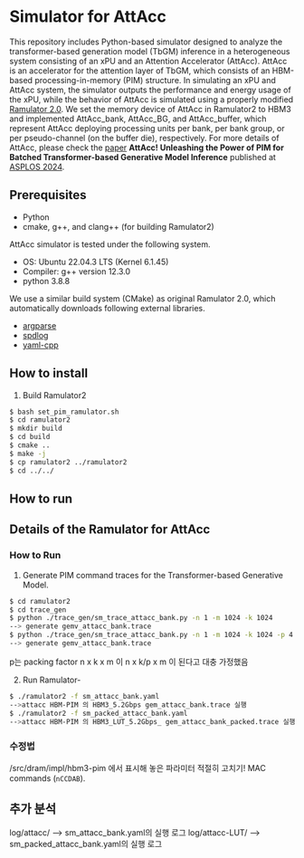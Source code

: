# Simulator for AttAcc
This repository includes Python-based simulator designed to analyze the transformer-based generation model (TbGM) inference in a heterogeneous system consisting of an xPU and an Attention Accelerator (AttAcc). 
AttAcc is an accelerator for the attention layer of TbGM, which consists of an HBM-based processing-in-memory (PIM) structure.
In simulating an xPU and AttAcc system, the simulator outputs the performance and energy usage of the xPU, while the behavior of AttAcc is simulated using a properly modified [Ramulator 2.0](https://github.com/CMU-SAFARI/ramulator2).
We set the memory device of AttAcc in Ramulator2 to HBM3 and implemented AttAcc\_bank, AttAcc\_BG, and AttAcc\_buffer, which represent AttAcc deploying processing units per bank, per bank group, or per pseudo-channel (on the buffer die), respectively.
For more details of AttAcc, please check the [paper](https://dl.acm.org/doi/10.1145/3620665.3640422) **AttAcc! Unleashing the Power of PIM for Batched Transformer-based Generative Model Inference** published at [ASPLOS 2024](https://www.asplos-conference.org/asplos2024).

 
## Prerequisites
- Python
- cmake, g++, and clang++ (for building Ramulator2)

AttAcc simulator is tested under the following system.

* OS: Ubuntu 22.04.3 LTS (Kernel 6.1.45)
* Compiler: g++ version 12.3.0
* python 3.8.8

We use a similar build system (CMake) as original Ramulator 2.0, which automatically downloads following external libraries.
- [argparse](https://github.com/p-ranav/argparse)
- [spdlog](https://github.com/gabime/spdlog)
- [yaml-cpp](https://github.com/jbeder/yaml-cpp)


## How to install
1. Build Ramulator2
```bash
$ bash set_pim_ramulator.sh 
$ cd ramulator2
$ mkdir build
$ cd build
$ cmake ..
$ make -j
$ cp ramulator2 ../ramulator2
$ cd ../../
```

## How to run

## Details of the Ramulator for AttAcc
### How to Run
1. Generate PIM command traces for the Transformer-based Generative Model.
```bash
$ cd ramulator2
$ cd trace_gen
$ python ./trace_gen/sm_trace_attacc_bank.py -n 1 -m 1024 -k 1024
--> generate gemv_attacc_bank.trace
$ python ./trace_gen/sm_trace_attacc_bank.py -n 1 -m 1024 -k 1024 -p 4 
--> generate gemv_attacc_bank.trace
```
p는 packing factor 
n x k x m 이 n x k/p x m 이 된다고 대충 가정했음


2. Run Ramulator-
```bash
$ ./ramulator2 -f sm_attacc_bank.yaml 
-->attacc HBM-PIM 의 HBM3_5.2Gbps gem_attacc_bank.trace 실행
$ ./ramulator2 -f sm_packed_attacc_bank.yaml
-->attacc HBM-PIM 의 HBM3_LUT_5.2Gbps_ gem_attacc_bank_packed.trace 실행
```

### 수정법
/src/dram/impl/hbm3-pim
에서 표시해 놓은 파라미터 적절히 고치기!
MAC commands (`nCCDAB`).


## 추가 분석
log/attacc/ --> sm_attacc_bank.yaml의 실행 로그
log/attacc-LUT/ --> sm_packed_attacc_bank.yaml의 실행 로그